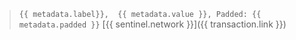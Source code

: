 > `{{ metadata.label}},  {{ metadata.value }}, Padded: {{ metadata.padded }}`   [{{ sentinel.network }}]({{ transaction.link }})